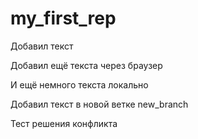 ﻿# my_first_rep

Добавил текст

Добавил ещё текста через браузер

И ещё немного текста локально

Добавил текст в новой ветке new_branch

Тест решения конфликта
